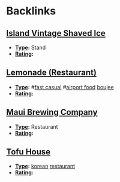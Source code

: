 
# Backlinks
## [Island Vintage Shaved Ice](<Island Vintage Shaved Ice.md>)
- **[Type](<Type.md>):** Stand
- **[Rating](<Rating.md>):**

## [Lemonade (Restaurant)](<Lemonade (Restaurant).md>)
- **[Type](<Type.md>):** #[fast casual](<fast casual.md>) #[airport food](<airport food.md>) [boujee](<boujee.md>)
- **[Rating](<Rating.md>):**

## [Maui Brewing Company](<Maui Brewing Company.md>)
- **[Type](<Type.md>):** Restaurant
- **[Rating](<Rating.md>):**

## [Tofu House](<Tofu House.md>)
- **[Type](<Type.md>):** [korean](<korean.md>) [restaurant](<restaurant.md>)
- **[Rating](<Rating.md>):**

